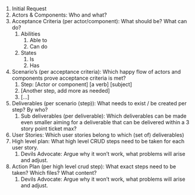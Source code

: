 1. Initial Request
2. Actors & Components: Who and what?
3. Acceptance Criteria (per actor/component): What should be? What can do?
    1. Abilities
        1. Able to
        2. Can do
    2. States
        1. Is
        2. Has
4. Scenario’s (per acceptance criteria): Which happy flow of actors and components prove acceptance criteria is met?
    1. Step: [Actor or component] [a verb] [subject]
    2. [Another step, add more as needed]
    3. [...]
5. Deliverables (per scenario (step)): What needs to exist / be created per step? By who?
    1. Sub deliverables (per deliverable): Which deliverables can be made even smaller aiming for a deliverable that can be delivered within a 3 story point ticket max?
6. User Stories: Which user stories belong to which (set of) deliverables)
7. High level plan: What high level CRUD steps need to be taken for each user story.
    1. Devils Advocate: Argue why it won’t work, what problems will arise and adjust.
8. Action Plan (per high level crud step): What exact steps need to be taken? Which files? What content?
    1. Devils Advocate: Argue why it won’t work, what problems will arise and adjust.
